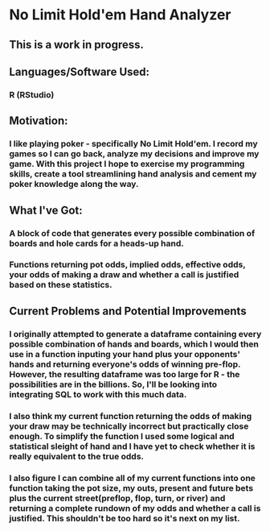 # No Limit Hold'em Hand Analyzer

## This is a work in progress.

## Languages/Software Used:

### R (RStudio)

## Motivation:

### I like playing poker - specifically No Limit Hold'em. I record my games so I can go back, analyze my decisions and improve my game. With this project I hope to exercise my programming skills, create a tool streamlining hand analysis and cement my poker knowledge along the way.

## What I've Got:

### A block of code that generates every possible combination of boards and hole cards for a heads-up hand.

### Functions returning pot odds, implied odds, effective odds, your odds of making a draw and whether a call is justified based on these statistics.

## Current Problems and Potential Improvements

### I originally attempted to generate a dataframe containing every possible combination of hands and boards, which I would then use in a function inputing your hand plus your opponents' hands and returning everyone's odds of winning pre-flop. However, the resulting dataframe was too large for R - the possibilities are in the billions. So, I'll be looking into integrating SQL to work with this much data.

### I also think my current function returning the odds of making your draw may be technically incorrect but practically close enough. To simplify the function I used some logical and statistical sleight of hand and I have yet to check whether it is really equivalent to the true odds.

### I also figure I can combine all of my current functions into one function taking the pot size, my outs, present and future bets plus the current street(preflop, flop, turn, or river) and returning a complete rundown of my odds and whether a call is justified. This shouldn't be too hard so it's next on my list.

